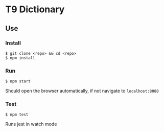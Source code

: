 # T9 Dictionary

## Use

### Install

```
$ git clone <repo> && cd <repo>
$ npm install
```

### Run

```
$ npm start
```

Should open the browser automatically, if not navigate to `localhost:8080`

### Test

```
$ npm test
```

Runs jest in watch mode